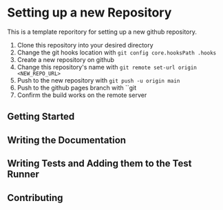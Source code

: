 Setting up a new Repository
===============================
This is a template reporitory for setting up a new github repository.

1. Clone this repository into your desired directory
2. Change the git hooks location with ``git config core.hooksPath .hooks``
3. Create a new repository on github
4. Change this repository's name with 
   ```git remote set-url origin <NEW_REPO_URL>```
5. Push to the new repository with ``git push -u origin main``
6. Push to the github pages branch with ``git 
6. Confirm the build works on the remote server

Getting Started
-------------------


Writing the Documentation
------------------------------

Writing Tests and Adding them to the Test Runner
---------------------------------------------------


Contributing
----------------

